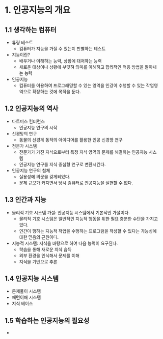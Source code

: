 # 1. 인공지능의 개요
## 1.1 생각하는 컴퓨터
- 튜링 테스트
	- 컴퓨터가 지능을 가질 수 있는지 판별하는 테스트
- 지능이란?
	- 배우거나 이해하는 능력, 상황에 대처하는 능력
	- 새로운 대상이나 상황에 부딪혀 의미를 이해하고 합리적인 적응 방법을 알아내는 능력
- 인공지능
	- 컴퓨터를 이용하여 프로그래밍할 수 있는 영역을 인강이 수행할 수 있는 작업영역으로 확장하는 것에 목적을 둔다.

## 1.2 인공지능의 역사
- 다트머스 컨터런스
	- 인공지능 연구의 시작
- 신경망의 연구
	- 동물의 신경계 동작의 아이디어를 활용한 인공 신경망 연구
- 전문가 시스템
	- 전문가가 가진 지식으로부터 특정 지식 영역의 문제를 해결하는 인공지능 시스템
	- 인공지능 연구를 지식 중심형 연구로 변환시킨다.
- 인공지능 연구의 침체
	- 실용성에 의문을 갖게되었다.
	- 문제 규모가 커지면서 당시 컴퓨터로 인공지능을 실현할 수 없다.

## 1.3 인간과 지능
- 물리적 기호 시스템 가설: 인공지능 시스템에서 기본적인 가설이다.
	- 물리적 기호 시스템은 일반적인 지능적 행동을 위한 필요 충분한 수단을 가지고 있다.
	- 인간이 행하는 지능적 작업을 수행하는 프로그램을 작성할 수 있다는 가능성에 대한 믿음의 근원이다.
- 지능적 시스템: 지식을 바탕으로 하여 다음 능력이 요구된다.
	- 학습을 통해 새로운 지식 습득
	- 외부 환경을 인식해서 문제를 이해
	- 지식을 기반으로 추론

## 1.4 인공지능 시스템
- 문제풀이 시스템
- 패턴이해 시스템
- 지식 베이스

## 1.5 학습하는 인공지능의 필요성
- 